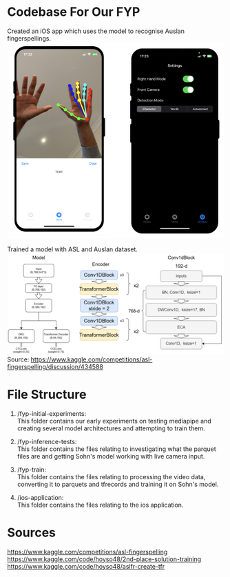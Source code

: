 # Codebase For Our FYP
Created an iOS app which uses the model to recognise Auslan fingerspellings.
![iOS Application](/readme/ios-application.png)

Trained a model with ASL and Auslan dataset.
![Sohn's Model Architecture](/readme/Sohn's%20Model%20Architrecture.png)
Source: https://www.kaggle.com/competitions/asl-fingerspelling/discussion/434588

# File Structure
1. /fyp-initial-experiments:<br>
This folder contains our early experiments on testing mediapipe and creating several model architectures and attempting to train them.

2. /fyp-inference-tests:<br>
This folder contains the files relating to investigating what the parquet files are and getting Sohn's model working with live camera input.

3. /fyp-train:<br>
This folder contains the files relating to processing the video data, converting it to parquets and tfrecords and training it on Sohn's model.

4. /ios-application:<br>
This folder contains the files relating to the ios application.

# Sources
https://www.kaggle.com/competitions/asl-fingerspelling<br>
https://www.kaggle.com/code/hoyso48/2nd-place-solution-training<br>
https://www.kaggle.com/code/hoyso48/aslfr-create-tfr